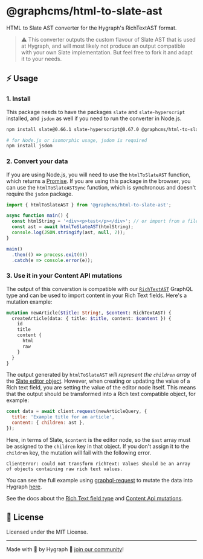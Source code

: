 # @graphcms/html-to-slate-ast

HTML to Slate AST converter for the Hygraph's RichTextAST format.

> ⚠️ This converter outputs the custom flavour of Slate AST that is used at Hygraph, and will most likely not produce an output compatible with your own Slate implementation. But feel free to fork it and adapt it to your needs.

## ⚡ Usage

### 1. Install

This package needs to have the packages `slate` and `slate-hyperscript` installed, and `jsdom` as well if you need to run the converter in Node.js.

```bash
npm install slate@0.66.1 slate-hyperscript@0.67.0 @graphcms/html-to-slate-ast

# for Node.js or isomorphic usage, jsdom is required
npm install jsdom
```

### 2. Convert your data

If you are using Node.js, you will need to use the `htmlToSlateAST` function, which returns a [Promise](https://developer.mozilla.org/en-US/docs/Web/JavaScript/Guide/Using_promises). If you are using this package in the browser, you can use the `htmlToSlateASTSync` function, which is synchronous and doesn't require the `jsdom` package.

```js
import { htmlToSlateAST } from '@graphcms/html-to-slate-ast';

async function main() {
  const htmlString = '<div><p>test</p></div>'; // or import from a file or database
  const ast = await htmlToSlateAST(htmlString);
  console.log(JSON.stringify(ast, null, 2));
}

main()
  .then(() => process.exit(0))
  .catch(e => console.error(e));
```

### 3. Use it in your Content API mutations

The output of this converstion is compatible with our [`RichTextAST`](https://hygraph.com/docs/api-reference/content-api/rich-text-field) GraphQL type and can be used to import content in your Rich Text fields. Here's a mutation example:

```graphql
mutation newArticle($title: String!, $content: RichTextAST) {
  createArticle(data: { title: $title, content: $content }) {
    id
    title
    content {
      html
      raw
    }
  }
}
```

The output generated by `htmlToSlateAST` _will represent the `children` array_ of the [Slate editor object](https://docs.slatejs.org/api/nodes/editor). However, when creating or updating the value of a Rich text field, you are setting the value of the editor node itself. This means that the output should be transformed into a Rich text compatible object, for example:

```js
const data = await client.request(newArticleQuery, {
  title: 'Example title for an article',
  content: { children: ast },
});
```

Here, in terms of Slate, `$content` is the editor node, so the `$ast` array must be assigned to the `children` key in that object. If you don't assign it to the `children` key, the mutation will fail with the following error.

```
ClientError: could not transform richText: Values should be an array of objects containing raw rich text values.
```

You can see the full example using [graphql-request](https://github.com/prisma-labs/graphql-request) to mutate the data into Hygraph [here](https://github.com/hygraph/rich-text/blob/main/packages/html-to-slate-ast/examples/graphql-request-script.js).

See the docs about the [Rich Text field type](https://hygraph.com/docs/schema/field-types#rich-text) and [Content Api mutations](https://hygraph.com/docs/content-api/mutations).

## 📝 License

Licensed under the MIT License.

---

Made with 💜 by Hygraph 👋 [join our community](https://slack.hygraph.com/)!
